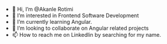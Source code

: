 - 👋 Hi, I’m @Akanle Rotimi
- 👀 I’m interested in Frontend Software Development
- 🌱 I’m currently learning Angular.
- 💞️ I’m looking to collaborate on Angular related projects
- 📫 How to reach me on Linkedlin by searching for my name.

<!---
Akanle123/Akanle123 is a ✨ special ✨ repository because its `README.md` (this file) appears on your GitHub profile.
You can click the Preview link to take a look at your changes.
--->
